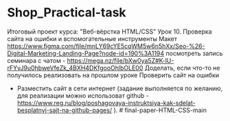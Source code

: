 # Shop_Practical-task
Итоговый проект курса: "Веб-вёрстка HTML/CSS"
Урок 10. Проверка сайта на ошибки и вспомогательные инструменты
Макет https://www.figma.com/file/mnLY69cYE5cqWM5w6n5hXx/Seo-%26-Digital-Marketing-Landing-Page?node-id=190%3A1194
посмотреть запись семинара с чатом - https://mega.nz/file/bXw0ya5Z#K-lU-rFYvJ9u0hbweVfeZk_4BXH4DKfgooOhlbOLE00
Доделать, если что-то не получилось реализовать на прошлом уроке
Проверить сайт на ошибки
* Разместить сайт в сети интернет (задание выполняется по желанию, для реализации можно использоват github - https://www.reg.ru/blog/poshagovaya-instruktsiya-kak-sdelat-besplatnyj-sajt-na-github-pages/ ).
#   f i n a l - p a p e r - H T M L - C S S - m a i n  
 